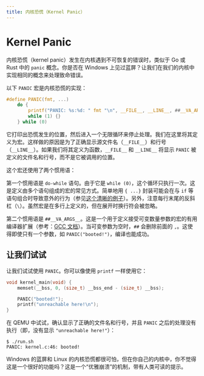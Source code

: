 ```yaml
---
title: 内核恐慌（Kernel Panic）
---
```


# Kernel Panic

内核恐慌（kernel panic）发生在内核遇到不可恢复的错误时，类似于 Go 或 Rust 中的 `panic` 概念。你是否在 Windows 上见过蓝屏？让我们在我们的内核中实现相同的概念来处理致命错误。

以下 `PANIC` 宏是内核恐慌的实现：

```c [kernel.h]
#define PANIC(fmt, ...)                                                        \
    do {                                                                       \
        printf("PANIC: %s:%d: " fmt "\n", __FILE__, __LINE__, ##__VA_ARGS__);  \
        while (1) {}                                                           \
    } while (0)
```

它打印出恐慌发生的位置，然后进入一个无限循环来停止处理。我们在这里将其定义为宏。这样做的原因是为了正确显示源文件名（`__FILE__`）和行号（`__LINE__`）。如果我们将其定义为函数，`__FILE__` 和 `__LINE__` 将显示 `PANIC` 被定义的文件名和行号，而不是它被调用的位置。

这个宏还使用了两个惯用语：

第一个惯用语是 `do-while` 语句。由于它是 `while (0)`，这个循环只执行一次。这是定义由多个语句组成的宏的常见方式。简单地用 `{ ...}` 封装可能会在与 `if` 等语句组合时导致意外的行为（参见[这个清晰的例子](https://www.jpcert.or.jp/sc-rules/c-pre10-c.html)）。另外，注意每行末尾的反斜杠（`\`）。虽然宏是在多行上定义的，但在展开时换行符会被忽略。

第二个惯用语是 `##__VA_ARGS__`。这是一个用于定义接受可变数量参数的宏的有用编译器扩展（参考：[GCC 文档](https://gcc.gnu.org/onlinedocs/gcc/Variadic-Macros.html)）。当可变参数为空时，`##` 会删除前面的 `,`。这使得即使只有一个参数，如 `PANIC("booted!")`，编译也能成功。

## 让我们试试

让我们试试使用 `PANIC`。你可以像使用 `printf` 一样使用它：

```c [kernel.c] {4-5}
void kernel_main(void) {
    memset(__bss, 0, (size_t) __bss_end - (size_t) __bss);

    PANIC("booted!");
    printf("unreachable here!\n");
}
```

在 QEMU 中试试，确认显示了正确的文件名和行号，并且 `PANIC` 之后的处理没有执行（即，没有显示 `"unreachable here!"`）：

```
$ ./run.sh
PANIC: kernel.c:46: booted!
```

Windows 的蓝屏和 Linux 的内核恐慌都很可怕，但在你自己的内核中，你不觉得这是一个很好的功能吗？这是一个“优雅崩溃”的机制，带有人类可读的提示。
